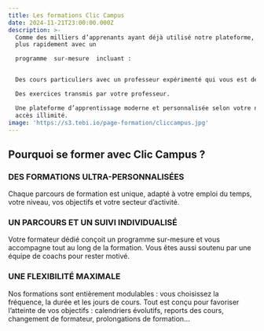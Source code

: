 ```yaml
---
title: Les formations Clic Campus
date: 2024-11-21T23:00:00.000Z
description: >-
  Comme des milliers d’apprenants ayant déjà utilisé notre plateforme, apprenez
  plus rapidement avec un

  programme  sur-mesure  incluant :


  Des cours particuliers avec un professeur expérimenté qui vous est dédié.

  Des exercices transmis par votre professeur.

  Une plateforme d’apprentissage moderne et personnalisée selon votre niveau, en
  accès illimité.
image: 'https://s3.tebi.io/page-formation/cliccampus.jpg'
---
```


## Pourquoi se former avec Clic Campus ?

### DES FORMATIONS ULTRA-PERSONNALISÉES


Chaque parcours de formation est unique, adapté à votre emploi du temps, votre niveau, vos objectifs et votre secteur d’activité.

### UN PARCOURS ET UN SUIVI INDIVIDUALISÉ


Votre formateur dédié conçoit un programme sur-mesure et vous accompagne tout au long de la formation. Vous êtes aussi soutenu par une équipe de coachs pour rester motivé.

### UNE FLEXIBILITÉ MAXIMALE


Nos formations sont entièrement modulables : vous choisissez la fréquence, la durée et les jours de cours. Tout est conçu pour favoriser l’atteinte de vos objectifs : calendriers évolutifs, reports des cours, changement de formateur, prolongations de formation…
